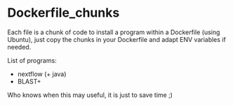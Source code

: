 # Dockerfile_chunks

Each file is a chunk of code to install a program within a Dockerfile (using Ubuntu), just copy the chunks in your Dockerfile and adapt ENV variables if needed.

List of programs:
- nextflow (+ java)
- BLAST+

Who knows when this may useful, it is just to save time ;) 
